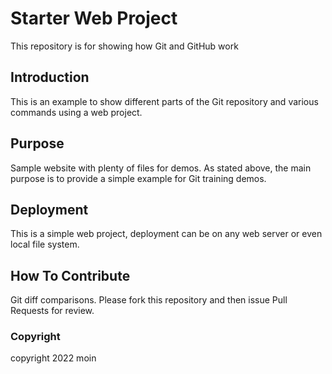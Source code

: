 # Starter Web Project

This repository is for showing how Git and GitHub work

## Introduction

This is an example to show different parts of the Git repository
and various commands using a web project.

## Purpose

Sample website with plenty of files for demos.
As stated above, the main purpose is to provide a simple example
for Git training demos.

## Deployment

This is a simple web project, deployment can be on any web server or
even local file system.

## How To Contribute

Git diff comparisons.
Please fork this repository and then issue Pull Requests for review.

### Copyright

copyright 2022 moin